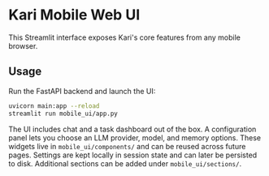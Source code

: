 # Kari Mobile Web UI

This Streamlit interface exposes Kari's core features from any mobile browser.

## Usage

Run the FastAPI backend and launch the UI:

```bash
uvicorn main:app --reload
streamlit run mobile_ui/app.py
```

The UI includes chat and a task dashboard out of the box. A configuration panel
lets you choose an LLM provider, model, and memory options. These widgets live in
`mobile_ui/components/` and can be reused across future pages. Settings are kept
locally in session state and can later be persisted to disk. Additional sections
can be added under `mobile_ui/sections/`.
